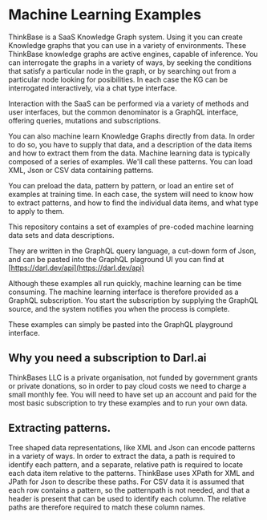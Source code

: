 # Machine Learning Examples
ThinkBase is a SaaS Knowledge Graph system. 
Using it you can create Knowledge graphs that you can use in a variety of environments.
These ThinkBase knowledge graphs are active engines, capable of inference. You can interrogate the graphs in a variety of ways, 
by seeking the conditions that satisfy a particular node in the graph, or by searching out from a particular node looking for posibilities.
In each case the KG can be interrogated interactively, via a chat type interface.

Interaction with the SaaS can be performed via a variety of methods and user interfaces, but the common denominator is a GraphQL interface, 
offering queries, mutations and subscriptions.

You can also machine learn Knowledge Graphs directly from data. In order to do so, you have to supply that data, and a description of the data items and how to extract them from the data.
Machine learning data is typically composed of a series of examples. We'll call these patterns. You can load XML, Json or CSV data containing patterns.

You can preload the data, pattern by pattern, or load an entire set of examples at training time. In each case, the system will need to know how to extract patterns, and how to find the individual data items, and what type to apply to them.

This repository contains a set of examples of pre-coded machine learning data sets and data descriptions.

They are written in the GraphQL query language, a cut-down form of Json, and can be pasted into the GraphQL plaground UI you can find at [https://darl.dev/api](https://darl.dev/api)

Although these examples all run quickly, machine learning can be time consuming. The machine learning interface is therefore provided as a GraphQL subscription. 
You start the subscription by supplying the GraphQL source, and the system notifies you when the process is complete.

These examples can simply be pasted into the GraphQL playground interface.

## Why you need a subscription to Darl.ai

ThinkBases LLC is a private organisation, not funded by government grants or private donations, so in order to pay cloud costs we need to charge a small monthly fee. You will need to have set up an account and paid for the most basic subscription to try these examples and to run your own data.

## Extracting patterns.
Tree shaped data representations, like XML and Json can encode patterns in a variety of ways.  In order to extract the data, a path is required to identify each pattern, and a separate, relative path is required to locate each data item relative to the patterns. 
ThinkBase uses XPath for XML and JPath for Json to describe these paths. 
For CSV data it is assumed that each row contains a pattern, so the patternpath is not needed, and that a header is present that can be used to identify each column.
The relative paths are therefore required to match these column names.

